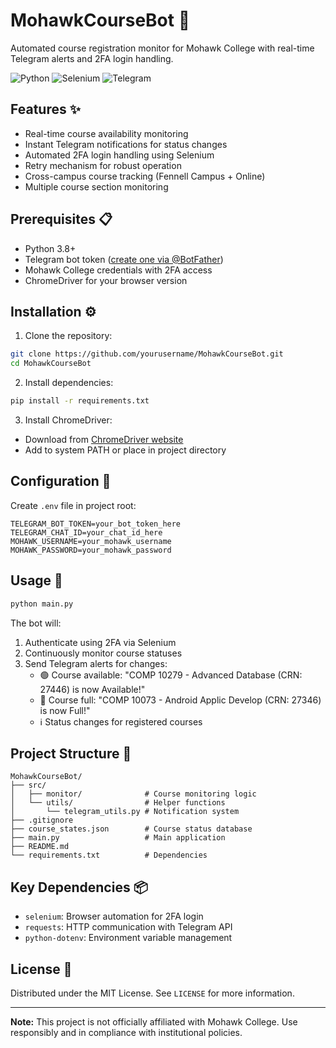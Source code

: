 # MohawkCourseBot 🚨

Automated course registration monitor for Mohawk College with real-time Telegram alerts and 2FA login handling.

![Python](https://img.shields.io/badge/python-3.8%2B-blue)
![Selenium](https://img.shields.io/badge/selenium-4.27-green)
![Telegram](https://img.shields.io/badge/telegram-bot-orange)

## Features ✨
- Real-time course availability monitoring
- Instant Telegram notifications for status changes
- Automated 2FA login handling using Selenium
- Retry mechanism for robust operation
- Cross-campus course tracking (Fennell Campus + Online)
- Multiple course section monitoring

## Prerequisites 📋
- Python 3.8+
- Telegram bot token ([create one via @BotFather](https://core.telegram.org/bots#6-botfather))
- Mohawk College credentials with 2FA access
- ChromeDriver for your browser version

## Installation ⚙️
1. Clone the repository:
```bash
git clone https://github.com/yourusername/MohawkCourseBot.git
cd MohawkCourseBot
```

2. Install dependencies:
```bash
pip install -r requirements.txt
```

3. Install ChromeDriver:
- Download from [ChromeDriver website](https://chromedriver.chromium.org/)
- Add to system PATH or place in project directory

## Configuration 🔧
Create `.env` file in project root:
```env
TELEGRAM_BOT_TOKEN=your_bot_token_here
TELEGRAM_CHAT_ID=your_chat_id_here
MOHAWK_USERNAME=your_mohawk_username
MOHAWK_PASSWORD=your_mohawk_password
```

## Usage 🚦
```bash
python main.py
```

The bot will:
1. Authenticate using 2FA via Selenium
2. Continuously monitor course statuses
3. Send Telegram alerts for changes:
   - 🟢 Course available: "COMP 10279 - Advanced Database (CRN: 27446) is now Available!"
   - 🔴 Course full: "COMP 10073 - Android Applic Develop (CRN: 27346) is now Full!"
   - ℹ️ Status changes for registered courses

## Project Structure 📁
```
MohawkCourseBot/
├── src/
│   ├── monitor/              # Course monitoring logic
│   └── utils/                # Helper functions
│       └── telegram_utils.py # Notification system
├── .gitignore
├── course_states.json        # Course status database
├── main.py                   # Main application
├── README.md
└── requirements.txt          # Dependencies
```

## Key Dependencies 📦
- `selenium`: Browser automation for 2FA login
- `requests`: HTTP communication with Telegram API
- `python-dotenv`: Environment variable management


## License 📄
Distributed under the MIT License. See `LICENSE` for more information.

---

**Note:** This project is not officially affiliated with Mohawk College. Use responsibly and in compliance with institutional policies.
